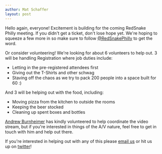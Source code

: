```yaml
---
author: Mat Schaffer
layout: post
---
```


Hello again, everyone! Excitement is building for the coming RedSnake Philly meeting. If you didn't get a ticket, don't lose hope yet. We're hoping to squeeze a few more in so make sure to follow [@RedSnakePhilly](https://twitter.com/redsnakephilly) to get the word.

Or consider volunteering! We're looking for about 6 volunteers to help out. 3 will be handling Registration where job duties include:

* Letting in the pre-registered attendees first
* Giving out the T-Shirts and other schwag
* Staving off the chaos as we try to pack 200 people into a space built for 60 :)

And 3 will be helping out with the food, including:

* Moving pizza from the kitchen to outside the rooms
* Keeping the beer stocked
* Cleaning up spent boxes and bottles

[Andrew Burnheimer](https://twitter.com/aburnheimer) has kindly volunteered to help coordinate the video stream, but if you're interested in things of the A/V nature, feel free to get in touch with him and help out there.

If you're interested in helping out with any of this please [email us](info@redsnakephilly.org) or hit us up on [twitter](https://twitter.com/redsnakephilly)!
